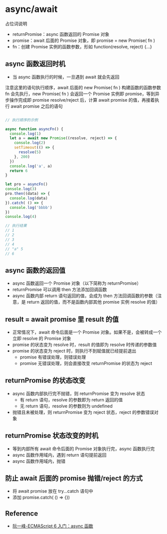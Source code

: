 # async/await

占位词说明
- returnPromise：async 函数返回的 Promise 对象
- promise：await 后面的 Promise 对象，即 promise = new Promise( fn )
- fn：创建 Promise 实例的函数参数，形如 function(resolve, reject) {...}

## async 函数返回时机
- 当 async 函数执行的时候，一旦遇到 await 就会先返回

注意这里的语句执行顺序，await 后面的 new Promise( fn ) 构建函数的函数参数 fn 会先执行，new Promise( fn ) 会返回一个 Promise 实例即 promise，等到异步操作完成即 promise resolve/reject 后，计算 await promise 的值，再接着执行 await promise 之后的语句


```js

// 执行顺序的示例

async function asyncFn() {
  console.log(1)
  let a = await new Promise((resolve, reject) => {
    console.log(2)
    setTimeout(() => {
      resolve(5)
    }, 200)
  })
  console.log('a', a)
  return 6
}

let pro = asyncFn()
console.log(3)
pro.then((data) => {
  console.log(data)
}).catch( () => {
  console.log('bbbb')
})
console.log(4)

// 执行结果
// 1
// 2
// 3
// 4
// "a" 5
// 6
```

## async 函数的返回值
- async 函数返回一个 Promise 对象（以下简称为 returnPromise）
- returnPromise 可以调用 then 方法添加回调函数
- async 函数内部 return 语句返回的值，会成为 then 方法回调函数的参数（注意，是 return 返回的值，而不是函数内部其他 promise 实例 resolve 的值）


## result = await promise 里 result 的值
- 正常情况下，await 命令后面是一个 Promise 对象。如果不是，会被转成一个立即 resolve 的 Promise 对象
- promise 的状态变为 resolve 时，result 的值即为 resolve 时传递的参数值
- promise 的状态变为 reject 时，则执行不到赋值就已经提前退出
    - promise 有错误处理，则错误处理
    - promise 无错误处理，则会直接改变 returnPromise 的状态为 reject
## returnPromise 的状态改变
- async 函数内部执行完不抛错，则 returnPromise 变为 resolve 状态
    - 有 return 语句，resolve 的参数即为 return 返回的值
    - 无 return 语句，resolve 的参数则为 undefined
- 抛错且未被处理，则 returnPromise 变为 reject 状态，reject 的参数错误对象


## returnPromise 状态改变的时机
- 等到内部所有 await 命令后面的 Promise 对象执行完，async 函数执行完
- async 函数作用域内，遇到 return 语句提前返回
- async 函数作用域内，抛错


## 防止 await 后面的 promise 抛错/reject 的方式
- 将 await promise 放在 try...catch 语句中
- 添加 promise.catch( () => {})


## Reference
- [阮一峰-ECMAScript 6 入门：async 函数](http://es6.ruanyifeng.com/#docs/async)